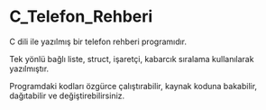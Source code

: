 # C_Telefon_Rehberi
C dili ile yazılmış bir telefon rehberi programıdır.

Tek yönlü bağlı liste, struct, işaretçi, kabarcık sıralama kullanılarak yazılmıştır.

Programdaki kodları özgürce çalıştırabilir, kaynak koduna bakabilir, dağıtabilir ve değiştirebilirsiniz.
